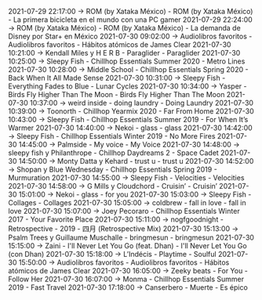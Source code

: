 2021-07-29 22:17:00 -> ROM (by Xataka México) - ROM (by Xataka México) - La primera bicicleta en el mundo con una PC gamer
2021-07-29 22:24:00 -> ROM (by Xataka México) - ROM (by Xataka México) - La demanda de Disney por Star+ en México
2021-07-30 09:02:00 -> Audiolibros favoritos - Audiolibros favoritos - Hábitos atómicos de James Clear
2021-07-30 10:21:00 -> Kendall Miles y H E R B - Paraglider - Paraglider
2021-07-30 10:25:00 -> Sleepy Fish - Chillhop Essentials Summer 2020 - Metro Lines
2021-07-30 10:28:00 -> Middle School - Chillhop Essentials Spring 2020 - Back When It All Made Sense
2021-07-30 10:31:00 -> Sleepy Fish - Everything Fades to Blue - Lunar Cycles
2021-07-30 10:34:00 -> Yasper - Birds Fly Higher Than The Moon - Birds Fly Higher Than The Moon
2021-07-30 10:37:00 -> weird inside - doing laundry - Doing Laundry
2021-07-30 10:39:00 -> Toonorth - Chillhop Yearmix 2020 - Far From Home
2021-07-30 10:43:00 -> Sleepy Fish - Chillhop Essentials Summer 2019 - For When It’s Warmer
2021-07-30 14:40:00 -> Nekoi - glass - glass
2021-07-30 14:42:00 -> Sleepy Fish - Chillhop Essentials Winter 2019 - No More Fires
2021-07-30 14:45:00 -> Palmside - My voice - My Voice
2021-07-30 14:48:00 -> sleepy fish y Philanthrope - Chillhop Daydreams 2 - Space Cadet
2021-07-30 14:50:00 -> Monty Datta y Kehard - trust u - trust u
2021-07-30 14:52:00 -> Shopan y Blue Wednesday - Chillhop Essentials Spring 2019 - Murmuration
2021-07-30 14:55:00 -> Sleepy Fish - Velocities - Velocities
2021-07-30 14:58:00 -> G Mills y Cloudchord - Cruisin’ - Cruisin’
2021-07-30 15:01:00 -> Nekoi - glass - for you
2021-07-30 15:03:00 -> Sleepy Fish - Collages - Collages
2021-07-30 15:05:00 -> coldbrew - fall in love - fall in love
2021-07-30 15:07:00 -> Joey Pecoraro - Chillhop Essentials Winter 2017 - Your Favorite Place
2021-07-30 15:11:00 -> nogfgoodnight - Retrospective - 2019 - 四月 (Retrospective Mix)
2021-07-30 15:13:00 -> Psalm Trees y Guillaume Muschalle - bringmesun - bringmesun
2021-07-30 15:15:00 -> Zaini - I'll Never Let You Go (feat. Dhan) - I'll Never Let You Go (con Dhan)
2021-07-30 15:18:00 -> L’Indécis - Playtime - Soulful
2021-07-30 15:50:00 -> Audiolibros favoritos - Audiolibros favoritos - Hábitos atómicos de James Clear
2021-07-30 16:05:00 -> Zeeky beats - For You - Follow Her
2021-07-30 16:07:00 -> Monma - Chillhop Essentials Summer 2019 - Fast Travel
2021-07-30 17:18:00 -> Canserbero - Muerte - Es épico
